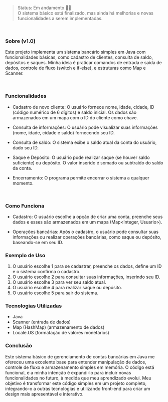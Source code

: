 > Status: Em andamento 👷🏻<br>
O sistema básico está finalizado, mas ainda há melhorias e novas funcionalidades a serem implementadas.

<br>

### Sobre (v1.0)
Este projeto implementa um sistema bancário simples em Java com funcionalidades básicas, como cadastro de clientes, consulta de saldo, depósitos e saques. Minha ideia é praticar comandos de entrada e saída de dados, controle de fluxo (switch e if-else), e estruturas como Map e Scanner.

<br>

### Funcionalidades
- Cadastro de novo cliente: O usuário fornece nome, idade, cidade, ID (código numérico de 6 dígitos) e saldo inicial. Os dados são armazenados em um mapa com o ID do cliente como chave.

- Consulta de informações: O usuário pode visualizar suas informações (nome, idade, cidade e saldo) fornecendo seu ID.

- Consulta de saldo: O sistema exibe o saldo atual da conta do usuário, dado seu ID.

- Saque e Depósito: O usuário pode realizar saque (se houver saldo suficiente) ou depósito. O valor inserido é somado ou subtraído do saldo da conta.

- Encerramento: O programa permite encerrar o sistema a qualquer momento.

<br>

### Como Funciona
- Cadastro: O usuário escolhe a opção de criar uma conta, preenche seus dados e esses são armazenados em um mapa (Map<Integer, Usuario>).

- Operações bancárias: Após o cadastro, o usuário pode consultar suas informações ou realizar operações bancárias, como saque ou depósito, baseando-se em seu ID.

### Exemplo de Uso
1. O usuário escolhe 1 para se cadastrar, preenche os dados, define um ID e o sistema confirma o cadastro.
2. O usuário escolhe 2 para consultar suas informações, inserindo seu ID.
3. O usuário escolhe 3 para ver seu saldo atual.
4. O usuário escolhe 4 para realizar saque ou depósito.
5. O usuário escolhe 5 para sair do sistema.

### Tecnologias Utilizadas
- Java
- Scanner (entrada de dados)
- Map (HashMap) (armazenamento de dados)
- Locale.US (formatação de valores monetários)

### Conclusão
Este sistema básico de gerenciamento de contas bancárias em Java me ofereceu uma excelente base para entender manipulação de dados, controle de fluxo e armazenamento simples em memória. O código está funcional, e a minha intenção é expandi-lo para incluir novas funcionalidades no futuro, à medida que meu aprendizado evolui. Meu objetivo é transformar este código simples em um projeto completo, integrando-o a outras tecnologias e utilizando front-end para criar um design mais apresentável e interativo.

